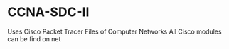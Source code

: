 # CCNA-SDC-II
Uses Cisco Packet Tracer
Files of Computer Networks
All Cisco modules can be find on net
